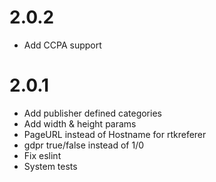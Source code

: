 # 2.0.2

- Add CCPA support

# 2.0.1
 
- Add publisher defined categories
- Add width & height params
- PageURL instead of Hostname for rtkreferer
- gdpr true/false instead of 1/0
- Fix eslint
- System tests
